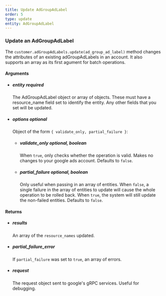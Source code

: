 ```yaml
---
title: Update AdGroupAdLabel 
order: 5
type: update
entity: AdGroupAdLabel 
---
```


### Update an AdGroupAdLabel 


The `customer.adGroupAdLabels.update(ad_group_ad_label)` method changes the attributes of an existing adGroupAdLabels in an account. It also supports an array as its first agument for batch operations.


#### Arguments

- ##### entity *required*
    The AdGroupAdLabel object or array of objects. These must have a resource_name field set to identify the entity. Any other fields that you set will be updated.
- ##### options *optional*
    Object of the form `{ validate_only, partial_failure }`:
    - ##### validate_only *optional, boolean*
        When `true`, only checks whether the operation is valid. Makes no changes to your google ads account. Defaults to `false`.
    - ##### partial_failure *optional, boolean*
        Only useful when passing in an array of entities. When `false`, a single failure in the array of entities to update will cause the whole operation to be rolled back. When `true`, the system will still update the non-failed entities. Defaults to `false`.


#### Returns

- ##### results
    An array of the `resource_names` updated.
- ##### partial_failure_error
    If `partial_failure` was set to `true`, an array of errors.
- ##### request
    The request object sent to google's gRPC services. Useful for debugging.
